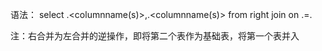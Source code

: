 语法：
select <tablename1>.<columnname(s)>,<tablename2>.<columnname(s)>
from <tablename1>
right join <tablename2>
on <tablename1>.<columnname1>=<tablename2>.<columnname2>

注：右合并为左合并的逆操作，即将第二个表作为基础表，将第一个表并入